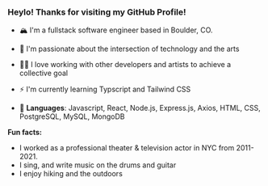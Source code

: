 ### Heylo! Thanks for visiting my GitHub Profile!

- 🏔️ I'm a fullstack software engineer based in Boulder, CO. 
- 👾 I'm passionate about the intersection of technology and the arts 
- 🙌🏾 I love working with other developers and artists to achieve a collective goal
- ⚡️ I'm currently learning Typscript and Tailwind CSS


- 🤖 **Languages**: Javascript, React, Node.js, Express.js, Axios, HTML, CSS, PostgreSQL, MySQL, MongoDB

**Fun facts:**
- I worked as a professional theater & television actor in NYC from 2011-2021. 
- I sing, and write music on the drums and guitar
- I enjoy hiking and the outdoors

